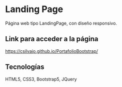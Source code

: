 # Landing Page
Página web tipo LandingPage, con diseño responsivo.

## Link para acceder a la página
 https://csilvajo.github.io/PortafolioBootstrap/

## Tecnologías

HTML5, CSS3, Bootstrap5, JQuery
